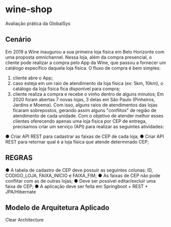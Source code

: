 # wine-shop
Avaliação prática da GlobalSys
  
## Cenário
 
Em 2019 a Wine inaugurou a sua primeira loja física em Belo Horizonte com uma proposta
omnichannel. Nessa loja, além da compra presencial, o cliente pode realizar a compra pelo
App da Wine, que passou a fornecer um catálogo específico daquela loja física.
O fluxo de compra é bem simples:
1. cliente abre o App;
2. caso esteja em um raio de atendimento da loja física (ex: 5km, 10km), o catálogo
da loja física fica disponível para compra;
3. cliente realiza a compra e recebe o vinho dentro de alguns minutos;
Em 2020 foram abertas 7 novas lojas, 3 delas em São Paulo (Pinheiros, Jardins e Moema).
Com isso, alguns raios de atendimentos das lojas ficaram sobrepostos, gerando assim
alguns "conflitos" de região de atendimento de cada unidade.
Com o objetivo de atender melhor esses clientes oferecendo apenas uma loja física por
CEP de entrega, precisamos criar um serviço (API) para realizar as seguintes atividades:

● Criar API REST para cadastrar as faixas de CEP de cada loja;
● Criar API REST para retornar qual é a loja física que atende determinado CEP;

## REGRAS

● A tabela de cadastro de CEP deve possuir as seguintes colunas: ID,
CODIGO_LOJA, FAIXA_INICIO e FAIXA_FIM;
● As faixas de CEP não pode conflitar com as de outras lojas;
● Deve ser possível editar/excluir uma faixa de CEP;
● A aplicação deve ser feita em Springboot + REST + JPA/Hibernate


## Modelo de Arquitetura Aplicado

Clear Architecture



